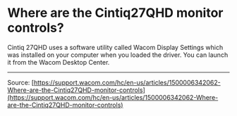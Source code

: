 # Where are the Cintiq27QHD monitor controls?

Cintiq 27QHD uses a software utility called Wacom Display Settings which was installed on your computer when you loaded the driver. You can launch it from the Wacom Desktop Center.

---
Source: [https://support.wacom.com/hc/en-us/articles/1500006342062-Where-are-the-Cintiq27QHD-monitor-controls](https://support.wacom.com/hc/en-us/articles/1500006342062-Where-are-the-Cintiq27QHD-monitor-controls)
